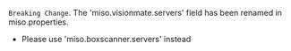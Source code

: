`Breaking Change`. The 'miso.visionmate.servers' field has been renamed in miso.properties.
* Please use 'miso.boxscanner.servers' instead 